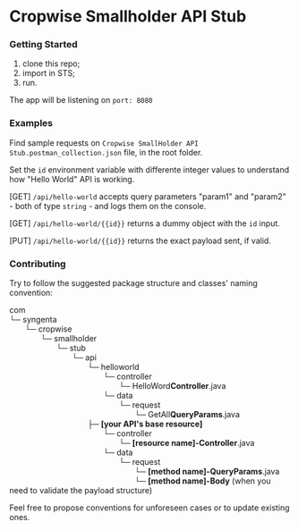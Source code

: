 # Cropwise Smallholder API Stub

### Getting Started
1. clone this repo;
2. import in STS;
3. run.

The app will be listening on `port: 8080`

### Examples
Find sample requests on `Cropwise SmallHolder API Stub.postman_collection.json` file, in the root folder.

Set the `id` environment variable with differente integer values to understand how "Hello World" API is working.

[GET] `/api/hello-world` accepts query parameters "param1" and "param2" - both of type `string` - and logs them on the console.

[GET] `/api/hello-world/{{id}}` returns a dummy object with the `id` input.

[PUT] `/api/hello-world/{{id}}` returns the exact payload sent, if valid.

### Contributing
Try to follow the suggested package structure and classes' naming convention:

com <br>
└─ syngenta <br>
  └─ cropwise <br>
    └─ smallholder <br>
      └─ stub <br>
        └─ api <br>
          └─ helloworld <br>
            └─ controller <br>
              └─ HelloWord**Controller**.java <br>
            └─ data <br>
              └─ request <br>
                └─ GetAll**QueryParams**.java <br>
          ├─ **[your API's base resource]** <br>
            └─ controller <br>
              └─ **[resource name]-Controller**.java <br>
            └─ data <br>
              └─ request <br>
                └─ **[method name]-QueryParams**.java <br>
                └─ **[method name]-Body** (when you need to validate the payload structure) <br>

Feel free to propose conventions for unforeseen cases or to update existing ones.
